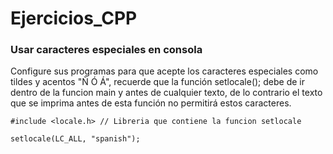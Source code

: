 # Ejercicios_CPP

### Usar caracteres especiales en consola

Configure sus programas para que acepte los caracteres especiales como tildes y acentos "Ñ Ó Á", recuerde que la función setlocale(); debe de ir dentro de la funcion main y antes de cualquier texto, de lo contrario el texto que se imprima antes de esta función no permitirá estos caracteres.

`#include <locale.h> // Libreria que contiene la funcion setlocale`

`setlocale(LC_ALL, "spanish");`
 
